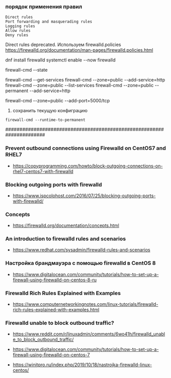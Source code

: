 ### порядок применения правил
```
Direct rules
Port forwarding and masquerading rules
Logging rules
Allow rules
Deny rules
```

Direct rules deprecated. Используем firewalld.policies https://firewalld.org/documentation/man-pages/firewalld.policies.html



dnf install firewalld
systemctl enable --now firewalld


firewall-cmd --state

firewall-cmd --get-services
firewall-cmd --zone=public --add-service=http
firewall-cmd --zone=public --list-services
firewall-cmd --zone=public --permanent --add-service=http

firewall-cmd --zone=public --add-port=5000/tcp


1. сохранить текущую конфиграцию
```
firewall-cmd --runtime-to-permanent
```
######################################################################
### Prevent outbound connections using Firewalld on CentOS7 and RHEL7
- https://copyprogramming.com/howto/block-outgoing-connections-on-rhel7-centos7-with-firewalld

### Blocking outgoing ports with firewalld
- https://www.ispcolohost.com/2016/07/25/blocking-outgoing-ports-with-firewalld/

### Concepts
- https://firewalld.org/documentation/concepts.html

### An introduction to firewalld rules and scenarios
- https://www.redhat.com/sysadmin/firewalld-rules-and-scenarios

### Настройка брандмауэра с помощью firewalld в CentOS 8
- https://www.digitalocean.com/community/tutorials/how-to-set-up-a-firewall-using-firewalld-on-centos-8-ru

### Firewalld Rich Rules Explained with Examples
- https://www.computernetworkingnotes.com/linux-tutorials/firewalld-rich-rules-explained-with-examples.html

### Firewalld unable to block outbound traffic?
- https://www.reddit.com/r/linuxadmin/comments/6wo41h/firewalld_unable_to_block_outbound_traffic/

- https://www.digitalocean.com/community/tutorials/how-to-set-up-a-firewall-using-firewalld-on-centos-7

- https://winitpro.ru/index.php/2019/10/18/nastrojka-firewalld-linux-centos/